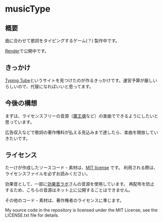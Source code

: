 # musicType

## 概要
曲に合わせて歌詞をタイピングするゲーム(？) 製作中です。

[Render](https://musictype.onrender.com/)で公開中です。

## きっかけ
[Typing Tube](https://typing-tube.net/)というサイトを見つけたのが作るきっかけです。運営予算が厳しいらしいので、代替になればいいと思ってます。

## 今後の構想
まずは、ライセンスフリーの音源（[魔王魂](https://maou.audio/)など）の楽曲でできるようにしたいと思っています。

広告収入などで歌詞の著作権料が払える見込みまで達したら、楽曲を開放していきたいです。

## ライセンス
たーけが作成したソースコード・素材は、[MIT license](https://opensource.org/license/MIT) です。
利用される際は、ライセンスファイルを必ずお読みください。

効果音として、一部に[効果音ラボ](https://soundeffect-lab.info/)さんの音源を使用しています。
再配布を防止するため、こちらの音源はネット上に公開することはできません。

その他のコード・素材は、著作権者のライセンスに準じます。

My source code in the repository is licensed under the MIT License, see the LICENSE.txt file for details.
